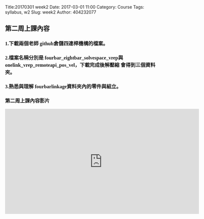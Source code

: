 Title:20170301 week2
Date: 2017-03-01 11:00
Category: Course
Tags: syllabus, w2
Slug: week2
Author: 404232077

<font face="DFKai-sb"><h2>第二周上課內容</h2></font>

<font face="DFKai-sb"><h3>1.下載兩個老師 github倉儲四連桿機構的檔案。</h3></font>

<font face="DFKai-sb"><h3>2.檔案名稱分別是 fourbar_eightbar_solvespace_vrep與 onelink_vrep_remoteapi_pos_vel，下載完成後解壓縮
會得到三個資料夾。</h3></font>

<font face="DFKai-sb"><h3>3.熟悉與理解 fourbarlinkage資料夾內的零件與組立。</h3></font>

<font face="DFKai-sb"><h3>第二周上課內容影片</h3></font>
<iframe src="https://player.vimeo.com/video/208304983" width="640" height="347" frameborder="0" webkitallowfullscreen mozallowfullscreen allowfullscreen></iframe>
